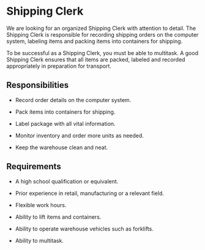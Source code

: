 # Shipping Clerk

We are looking for an organized Shipping Clerk with attention to detail. The Shipping Clerk is responsible for recording shipping orders on the computer system, labeling items and packing items into containers for shipping.

To be successful as a Shipping Clerk, you must be able to multitask. A good Shipping Clerk ensures that all items are packed, labeled and recorded appropriately in preparation for transport.

## Responsibilities

* Record order details on the computer system.

* Pack items into containers for shipping.

* Label package with all vital information.

* Monitor inventory and order more units as needed.

* Keep the warehouse clean and neat.

## Requirements

* A high school qualification or equivalent.

* Prior experience in retail, manufacturing or a relevant field.

* Flexible work hours.

* Ability to lift items and containers.

* Ability to operate warehouse vehicles such as forklifts.

* Ability to multitask.

